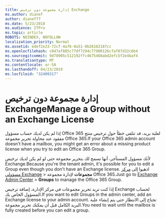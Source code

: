 ```yaml
---
title: إدارة مجموعة دون ترخيص Exchange
ms.author: dianef
author: dianef77
ms.date: 5/23/2018
ms.audience: ITPro
ms.topic: article
ROBOTS: NOINDEX, NOFOLLOW
localization_priority: Normal
ms.assetid: edef2e23-72cf-4a76-8a51-0b26182187cc
ms.openlocfilehash: c047af885c77df7294c77900126cfaf87d32c6b4
ms.sourcegitcommit: 9d78905c512192ffc4675468abd2efc5f2e4baf4
ms.translationtype: MT
ms.contentlocale: ar-SA
ms.lasthandoff: 04/23/2019
ms.locfileid: "32409317"
---
```

# <a name="manage-a-group-without-an-exchange-license"></a><span data-ttu-id="71d85-102">إدارة مجموعة دون ترخيص Exchange</span><span class="sxs-lookup"><span data-stu-id="71d85-102">Manage a Group without an Exchange License</span></span>

<span data-ttu-id="71d85-103">إذا لم يكن لديك حساب مسؤول Office 365 لعلبة بريد، قد تتلقى خطأ حول ترخيص منتج مفقود عند محاولة تحرير مجموعة Office 365.</span><span class="sxs-lookup"><span data-stu-id="71d85-103">If your Office 365 admin account doesn't have a mailbox, you might get an error about a missing product license when you try to edit an Office 365 Group.</span></span>
  
<span data-ttu-id="71d85-104">لأنك مسؤول المستأجر، أنها تسمح لك بتحرير مجموعة حتى لو لم يكن لديك ترخيص Exchange.</span><span class="sxs-lookup"><span data-stu-id="71d85-104">Because you're the tenant admin, it's possible for you to edit a Group even though you don't have an Exchange license.</span></span> <span data-ttu-id="71d85-105">اذهبوا إلى [مركز مسؤولي Exchange](https://outlook.office365.com/ecp.aspx) \> **مجموعات** لإدارة مجموعة Office 365.</span><span class="sxs-lookup"><span data-stu-id="71d85-105">Just go to [Exchange Admin Center](https://outlook.office365.com/ecp.aspx) \> **Groups** to manage the Office 365 Group.</span></span> 
  
<span data-ttu-id="71d85-106">إذا كنت تريد تحرير مجموعات في مركز الإدارة، إضافة ترخيص Exchange لحساب المسؤول الخاص بك.</span><span class="sxs-lookup"><span data-stu-id="71d85-106">If you want to edit Groups in the admin center, add an Exchange license to your admin account.</span></span> <span data-ttu-id="71d85-107">تحتاج إلى الانتظار حتى يتم إنشاء علبة البريد الكامل قبل أن يمكنك تحرير مجموعة.</span><span class="sxs-lookup"><span data-stu-id="71d85-107">You need to wait until the mailbox is fully created before you can edit a group.</span></span>
  

